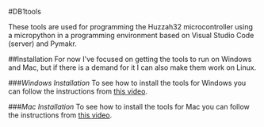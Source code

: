 #DB1tools

These tools are used for programming the Huzzah32 microcontroller using a micropython in a programming environment based on Visual Studio Code (server) and Pymakr.

##Installation
For now I've focused on getting the tools to run on Windows and Mac, but if there is a demand for it I can also make them work on Linux.

###*Windows Installation*
To see how to install the tools for Windows you can follow the instructions from [this video](https://youtu.be/MTzwws2-q_M "DB1tools Windows installaltion").

###*Mac Installation*
To see how to install the tools for Mac you can follow the instructions from [this video](https://youtu.be/m7bj76Hva9c "DB1tools Mac installaltion").



